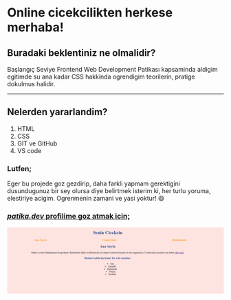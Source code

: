 # Online cicekcilikten herkese merhaba!

## Buradaki beklentiniz ne olmalidir?
Başlangıç Seviye Frontend Web Development Patikası kapsaminda aldigim egitimde su ana kadar CSS hakkinda ogrendigim teorilerin, pratige dokulmus halidir.

***

## Nelerden yararlandim?
1. HTML
2. CSS
3. GIT ve GitHub
4. VS code

### Lutfen;

Eger bu projede goz gezdirip, daha farkli yapmam gerektigini dusundugunuz bir sey olursa diye belirtmek isterim ki, her turlu yoruma, elestiriye acigim. Ogrenmenin zamani ve yasi yoktur! :smile:
### [*patika.dev* profilime goz atmak icin;](https://app.patika.dev/nomad)

![Projem senin cicekcin!](img/patika-cicekci.png)